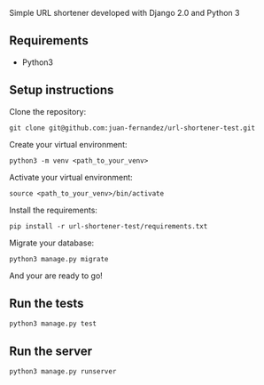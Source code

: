Simple URL shortener developed with Django 2.0 and Python 3

## Requirements
- Python3


## Setup instructions
Clone the repository:
```
git clone git@github.com:juan-fernandez/url-shortener-test.git
```
Create your virtual environment: 
```
python3 -m venv <path_to_your_venv>
```
Activate your virtual environment:
```
source <path_to_your_venv>/bin/activate
```
Install the requirements: 
```
pip install -r url-shortener-test/requirements.txt
```
Migrate your database:
```
python3 manage.py migrate
```

And your are ready to go! 

## Run the tests
```
python3 manage.py test
```

## Run the server
```
python3 manage.py runserver
```
